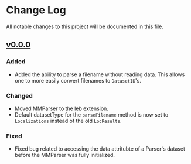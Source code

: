 # Change Log
All notable changes to this project will be documented in this file.

## [v0.0.0]
### Added
- Added the ability to parse a filename without reading data. This
  allows one to more easily convert filenames to `DatasetID`'s.
  
### Changed
- Moved MMParser to the leb extension.
- Default datasetType for the `parseFilename` method is now set to
  `Localizations` instead of the old `LocResults`.

### Fixed
- Fixed bug related to accessing the data attritubte of a Parser's
  dataset before the MMParser was fully initialized.

[v0.0.0]: https://github.com/kmdouglass/bsplugins-leb/releases/tag/v0.0.0

